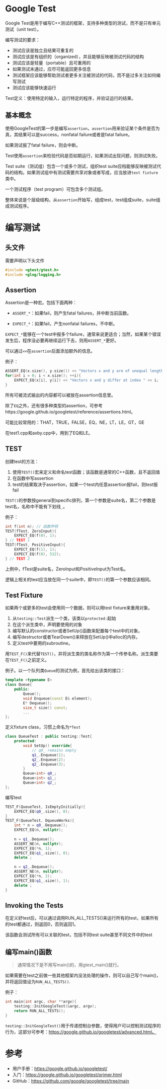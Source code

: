 



# Google Test

Google Test是用于编写C++测试的框架，支持多种类型的测试，而不是只有单元测试（unit test）。

编写测试的要求：

- 测试应该是独立且结果可重复的
- 测试应该是有组织的（organized），并且能够反映被测试代码的结构
- 测试应该是轻量（portable）且可重用的
- 如果测试未通过，应尽可能返回更多信息
- 测试框架应该能够帮助测试者更多关注被测试的代码，而不是过多关注如何编写测试
- 测试应该能够快速运行

Test定义：使用特定的输入，运行特定的程序，并验证运行的结果。



## 基本概念

使用GoogleTest的第一步是编写`assertion`，`assertion`用来验证某个条件是否为真，其结果可以是success，nonfatal failure或者是fatal failure。

如果测试报了fatal failure，则会中断。

Test使用`assertion`来检验代码是否如期运行，如果测试出现问题，则测试失败。

Test suite（测试组）包含一个或多个测试，组织test suite应档能够反映被测试代码的结构。如果测试组中有测试需要共享对象或者写成，应当放进`test fixture`类中。

一个测试程序（test program）可包含多个测试组。

整体来说是个层级结构，从`assertion`开始写，组成test，test组成suite，suite组成测试程序。



# 编写测试

## 头文件

需要声明以下头文件

```c++
#include <gtest/gtest.h>
#include <glog/logging.h>
```



## Assertion

Assertion是一种宏。包括下面两种：

- `ASSERT_*`：如果fail，则产生fatal failures，并中断当前函数。

- `EXPECT_*`：如果fail，产生nonfatal failures，不中断。

`EXPECT_*`能够在一个test中报多个failure，通常来说更适合；当然，如果某个错误发生后，程序没必要再继续运行下去，则用`ASSERT_*`更好。

可以通过`<<`在`assertion`后面添加额外的信息。

例子：

```c++
ASSERT_EQ(x.size(), y.size()) << "Vectors x and y are of unequal length";
for(int i = 0; i < x.size(); ++i){
    EXPECT_EQ(x[i], y[i]) << "Vectors x and y differ at index " << i;
}
```

所有可被流式输出的内容都可以被放在assertion信息里。

除了`EQ`之外，还有很多种类型的assertion，可参考https://google.github.io/googletest/reference/assertions.html。

可能比较常用的：THAT，TRUE，FALSE，EQ，NE，LT，LE，GT，GE

在test1.cpp和axby.cpp中，用到了EQ和LE。



## TEST

创建test的方法：

1. 使用`TEST()`宏来定义和命名test函数；该函数是通常的C++函数，且不返回值
2. 在函数中写assertion
3. test的结果取决于assertion，如果一个test内任意assertion报fail，则test报fail

`TEST()`的参数按general到specific排列，第一个参数是suite名，第二个参数是test名，名称中不能有下划线`_`。

例子：

```c++
int f(int n); // 函数声明
TEST(fTest, ZeroInput){
    EXPECT_EQ(f(0), 1);
} // TEST 1
TEST(fTest, PositiveInput){
    EXPECT_EQ(f(1), 1);
    EXPECT_EQ(f(8), 512);
} // TEST 2
```

上例中，fTest是suite名，ZeroInput和PositiveInput为Test名。

逻辑上相关的test应当放在同一个suite中，即`TEST()`的第一个参数应该相同。



## Test Fixture

如果两个或更多的test会使用同一个数据，则可以用test fixture来重用对象。

1. 从`testing::Test`派生一个类，该类以`protected:`起始
2. 在这个派生类中，声明要使用的对象
3. 编写默认的constructor或者SetUp()函数来配置每个test中的对象。
4. 编写destructor或者TearDown()来释放在SetUp()中alloc的内存。
5. 定义test中要用的subroutine。

用`TEST_F()`来代替`TEST()`，并将派生类的类名称作为第一个传参名称。派生类要在`TEST_F()`之前定义。

例子。以一个队列类`Queue`的测试为例，首先给出该类的接口：

```c++
template <typename E>
class Queue{
    public:
    	Queue();
    	void Enqueue(const E& element);
    	E* Dequeue();
    	size_t size() const;
    	...
};
```

定义fixture class，习惯上命名为`*Test`

```c++
class QueueTest : public testing::Test{
    protected:
    	void SetUp() override{
            // q0_ remains empty
            q1_.Enqueue(1);
            q2_.Enqueue(2);
            q2_.Enqueue(3);
        }
    	Queue<int> q0_;
    	Queue<int> q1_;
    	Queue<int> q2_;
};
```

编写test

```c++
TEST_F(QueueTest, IsEmptyInitially){
    EXPECT_EQ(q0_.size(), 0);
}
TEST_F(QueueTest, DqueueWorks){
    int * n = q0_.Dequeue();
    EXPECT_EQ(n, nullptr);
    
    n = q1_.Dequeue();
    ASSERT_NE(n, nullptr);
    EXPECT_EQ(*n, 1);
    EXPECT_EQ(q1_.size(), 0);
    delete ;
    
    n = q2_.Dequeue();
    ASSERT_NE(n, nullptr);
    EXPECT_EQ(*n, 2);
    EXPECT_EQ(q1_.size(), 1);
    delete ;
}
```



## Invoking the Tests

在定义好test后，可以通过调用RUN_ALL_TESTS()来运行所有的test，如果所有的test都通过，则返回0，否则返回1。

该函数会测试所有可以关联的test，包括不同test suite甚至不同文件中的test



## 编写main()函数

> 通常情况下是不用写main()的，用gtest_main()就行。

如果需要在test之前做一些其他框架内没法处理的操作，则可以自己写个main()，并将返回值设为`RUN_ALL_TESTS()`.

例子：

```c++
int main(int argc, char **argv){
    testing::InitGoogleTest(&argc, argv);
    return RUN_ALL_TESTS();
}
```

`testing::InitGoogleTest()`用于传递控制台参数，使得用户可以控制测试程序的行为，这部分可参考：https://google.github.io/googletest/advanced.html。



# 参考

- 用户手册：https://google.github.io/googletest/
- 入门：https://google.github.io/googletest/primer.html
- GitHub：https://github.com/google/googletest/tree/main